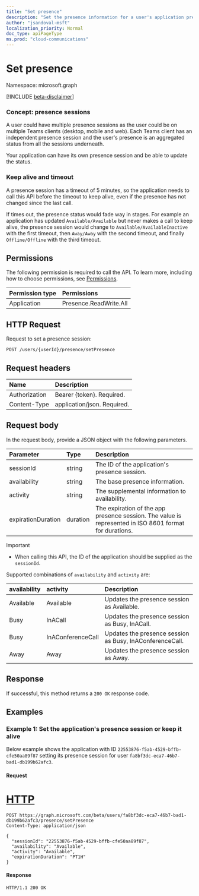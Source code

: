 ```yaml
---
title: "Set presence"
description: "Set the presence information for a user's application presence session."
author: "jsandoval-msft"
localization_priority: Normal
doc_type: apiPageType
ms.prod: "cloud-communications"
---
```


# Set presence

Namespace: microsoft.graph

[!INCLUDE [beta-disclaimer](../../includes/beta-disclaimer.md)]

### Concept: presence sessions
A user could have multiple presence sessions as the user could be on multiple Teams clients (desktop, mobile and web). Each Teams client has an independent presence session and the user's presence is an aggregated status from all the sessions underneath.

Your application can have its own presence session and be able to update the status.

### Keep alive and timeout
A presence session has a timeout of 5 minutes, so the application needs to call this API before the timeout to keep alive, even if the presence has not changed since the last call.

If times out, the presence status would fade way in stages. For example an application has updated `Available/Available` but never makes a call to keep alive, the presence session would change to `Available/AvailableInactive` with the first timeout, then `Away/Away` with the second timeout, and finally `Offline/Offline` with the third timeout.

## Permissions
The following permission is required to call the API. To learn more, including how to choose permissions, see [Permissions](/graph/permissions-reference).

| Permission type | Permissions            |
| :-------------- | :--------------------- |
| Application     | Presence.ReadWrite.All |

## HTTP Request
Request to set a presence session:
<!-- { "blockType": "ignored" } -->
```http
POST /users/{userId}/presence/setPresence
```
## Request headers
| Name          | Description                 |
| :------------ | :-------------------------- |
| Authorization | Bearer {token}. Required.   |
| Content-Type  | application/json. Required. |

## Request body

In the request body, provide a JSON object with the following parameters.

| Parameter          | Type     | Description                                                                                            |
| :----------------- | :------- | :----------------------------------------------------------------------------------------------------- |
| sessionId          | string   | The ID of the application's presence session.                                                          |
| availability       | string   | The base presence information.                                                                         |
| activity           | string   | The supplemental information to availability.                                                          |
| expirationDuration | duration | The expiration of the app presence session. The value is represented in ISO 8601 format for durations. |

> [!IMPORTANT]
> * When calling this API, the ID of the application should be supplied as the `sessionId`.

Supported combinations of `availability` and `activity` are:

| availability | activity          | Description                                              |
| :----------- | :---------------- | :------------------------------------------------------- |
| Available    | Available         | Updates the presence session as Available.               |
| Busy         | InACall           | Updates the presence session as Busy, InACall.           |
| Busy         | InAConferenceCall | Updates the presence session as Busy, InAConferenceCall. |
| Away         | Away              | Updates the presence session as Away.                    |

## Response
If successful, this method returns a `200 OK` response code.

## Examples

### Example 1: Set the application's presence session or keep it alive
Below example shows the application with ID `22553876-f5ab-4529-bffb-cfe50aa89f87` setting its presence session for user `fa8bf3dc-eca7-46b7-bad1-db199b62afc3`.

#### Request

# [HTTP](#tab/http)
<!-- {
  "blockType": "request",
  "name": "set-presence"
}-->

```msgraph-interactive
POST https://graph.microsoft.com/beta/users/fa8bf3dc-eca7-46b7-bad1-db199b62afc3/presence/setPresence
Content-Type: application/json

{
  "sessionId": "22553876-f5ab-4529-bffb-cfe50aa89f87",
  "availability": "Available",
  "activity": "Available",
  "expirationDuration": "PT1H"
}
```

#### Response

<!-- {
  "blockType": "response",
  "truncated": true
} -->
```http
HTTP/1.1 200 OK
```
